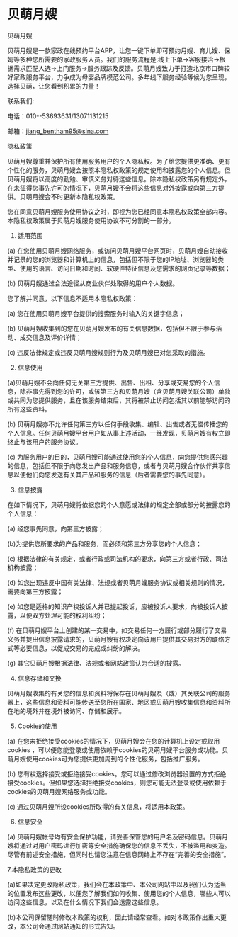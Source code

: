 # 贝萌月嫂


贝萌月嫂

贝萌月嫂是一款家政在线预约平台APP，让您一键下单即可预约月嫂、育儿嫂、保姆等多种您所需要的家政服务人员。我们的服务流程是:线上下单->客服接洽->根据需求匹配人选->上门服务->服务跟踪及反馈。贝萌月嫂致力于打造北京市口碑较好家政服务平台，力争成为母婴品牌模范公司。多年线下服务经验等候为您呈现，选择贝萌，让您看到积累的力量！

联系我们:

电话：010--53693631/13071131215

邮箱：jiang_bentham95@sina.com


隐私政策

贝萌月嫂尊重并保护所有使用服务用户的个人隐私权。为了给您提供更准确、更有个性化的服务，贝萌月嫂会按照本隐私权政策的规定使用和披露您的个人信息。但贝萌月嫂将以高度的勤勉、审慎义务对待这些信息。除本隐私权政策另有规定外，在未征得您事先许可的情况下，贝萌月嫂不会将这些信息对外披露或向第三方提供。贝萌月嫂会不时更新本隐私权政策。

您在同意贝萌月嫂服务使用协议之时，即视为您已经同意本隐私权政策全部内容。本隐私权政策属于贝萌月嫂服务使用协议不可分割的一部分。

1. 适用范围

(a) 在您使用贝萌月嫂网络服务，或访问贝萌月嫂平台网页时，贝萌月嫂自动接收并记录的您的浏览器和计算机上的信息，包括但不限于您的IP地址、浏览器的类型、使用的语言、访问日期和时间、软硬件特征信息及您需求的网页记录等数据；

(b) 贝萌月嫂通过合法途径从商业伙伴处取得的用户个人数据。

您了解并同意，以下信息不适用本隐私权政策：

(a) 您在使用贝萌月嫂平台提供的搜索服务时输入的关键字信息；

(b) 贝萌月嫂收集到的您在贝萌月嫂发布的有关信息数据，包括但不限于参与活动、成交信息及评价详情；

(c) 违反法律规定或违反贝萌月嫂规则行为及贝萌月嫂已对您采取的措施。

2. 信息使用

(a)贝萌月嫂不会向任何无关第三方提供、出售、出租、分享或交易您的个人信息，除非事先得到您的许可，或该第三方和贝萌月嫂（含贝萌月嫂关联公司）单独或共同为您提供服务，且在该服务结束后，其将被禁止访问包括其以前能够访问的所有这些资料。

(b) 贝萌月嫂亦不允许任何第三方以任何手段收集、编辑、出售或者无偿传播您的个人信息。任何贝萌月嫂平台用户如从事上述活动，一经发现，贝萌月嫂有权立即终止与该用户的服务协议。

(c) 为服务用户的目的，贝萌月嫂可能通过使用您的个人信息，向您提供您感兴趣的信息，包括但不限于向您发出产品和服务信息，或者与贝萌月嫂合作伙伴共享信息以便他们向您发送有关其产品和服务的信息（后者需要您的事先同意）。

3. 信息披露

在如下情况下，贝萌月嫂将依据您的个人意愿或法律的规定全部或部分的披露您的个人信息：

(a) 经您事先同意，向第三方披露；

(b)为提供您所要求的产品和服务，而必须和第三方分享您的个人信息；

(c) 根据法律的有关规定，或者行政或司法机构的要求，向第三方或者行政、司法机构披露；

(d) 如您出现违反中国有关法律、法规或者贝萌月嫂服务协议或相关规则的情况，需要向第三方披露；

(e) 如您是适格的知识产权投诉人并已提起投诉，应被投诉人要求，向被投诉人披露，以便双方处理可能的权利纠纷；

(f) 在贝萌月嫂平台上创建的某一交易中，如交易任何一方履行或部分履行了交易义务并提出信息披露请求的，贝萌月嫂有权决定向该用户提供其交易对方的联络方式等必要信息，以促成交易的完成或纠纷的解决。

(g) 其它贝萌月嫂根据法律、法规或者网站政策认为合适的披露。

4. 信息存储和交换

贝萌月嫂收集的有关您的信息和资料将保存在贝萌月嫂及（或）其关联公司的服务器上，这些信息和资料可能传送至您所在国家、地区或贝萌月嫂收集信息和资料所在地的境外并在境外被访问、存储和展示。

5. Cookie的使用

(a) 在您未拒绝接受cookies的情况下，贝萌月嫂会在您的计算机上设定或取用cookies ，可以便您能登录或使用依赖于cookies的贝萌月嫂平台服务或功能。贝萌月嫂使用cookies可为您提供更加周到的个性化服务，包括推广服务。

(b) 您有权选择接受或拒绝接受cookies。您可以通过修改浏览器设置的方式拒绝接受cookies。但如果您选择拒绝接受cookies，则您可能无法登录或使用依赖于cookies的贝萌月嫂网络服务或功能。

(c) 通过贝萌月嫂所设cookies所取得的有关信息，将适用本政策。

6. 信息安全

(a) 贝萌月嫂帐号均有安全保护功能，请妥善保管您的用户名及密码信息。贝萌月嫂将通过对用户密码进行加密等安全措施确保您的信息不丢失，不被滥用和变造。尽管有前述安全措施，但同时也请您注意在信息网络上不存在“完善的安全措施”。

7.本隐私政策的更改

(a)如果决定更改隐私政策，我们会在本政策中、本公司网站中以及我们认为适当的位置发布这些更改，以便您了解我们如何收集、使用您的个人信息，哪些人可以访问这些信息，以及在什么情况下我们会透露这些信息。

(b)本公司保留随时修改本政策的权利，因此请经常查看。如对本政策作出重大更改，本公司会通过网站通知的形式告知。



